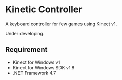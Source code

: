﻿# Kinetic Controller

A keyboard controller for few games using Kinect v1.

Under developing.

## Requirement

- Kinect for Windows v1
- Kinect for Windows SDK v1.8
- .NET Framework 4.7
